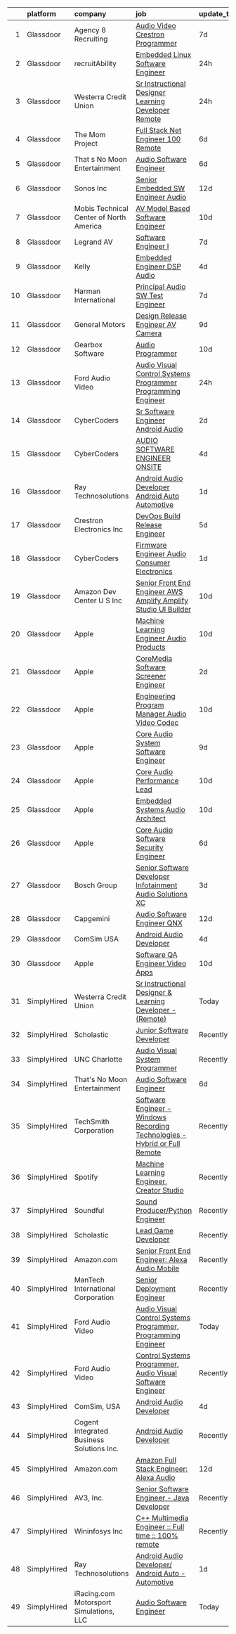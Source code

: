

|    | platform    | company                                   | job                                                                                                                                                                                                                                                                                                                                                                                                                                                                                                                                                                                                                                                                                                                                                                                                                                                                                                                                                                                                                                                                                                                                                                                                                                                                                                                                                                                                                                                                                                                                                                                                | update_time   | location        |
|---:|:------------|:------------------------------------------|:---------------------------------------------------------------------------------------------------------------------------------------------------------------------------------------------------------------------------------------------------------------------------------------------------------------------------------------------------------------------------------------------------------------------------------------------------------------------------------------------------------------------------------------------------------------------------------------------------------------------------------------------------------------------------------------------------------------------------------------------------------------------------------------------------------------------------------------------------------------------------------------------------------------------------------------------------------------------------------------------------------------------------------------------------------------------------------------------------------------------------------------------------------------------------------------------------------------------------------------------------------------------------------------------------------------------------------------------------------------------------------------------------------------------------------------------------------------------------------------------------------------------------------------------------------------------------------------------------|:--------------|:----------------|
|  1 | Glassdoor   | Agency 8 Recruiting                       | [Audio Video Crestron Programmer](https://www.glassdoor.com/partner/jobListing.htm?pos=102&ao=1110586&s=58&guid=0000018160fbcb9d9643cac38cb93b55&src=GD_JOB_AD&t=SR&vt=w&ea=1&cs=1_65401ca1&cb=1655189523669&jobListingId=1007921228941&cpc=1D891ED3EFC3904E&jrtk=3-0-1g5gfniudjrq1801-1g5gfniuq3c2l000-a681b235fdf933ba--6NYlbfkN0Azr0VUutVr2IWr6iCETK277WpP9hKvhOynQhygsnzPgSmsoLBjPBVS1gjiZIukOwlyy8oB__nf0W_JGv4couAlYIaKBsOTiHX4D4v5eR3gQZdA-MXX5MnMhb1YdDcTd9phv81hjS8CSZpDpY1xMuFedJLiFqALI_RbJvll7NOyIVNtCjv3ifetthQZ3h7aOmmGOfMfIWoTAN3otwnUcu2wm9bSN9H5xJjLxnRy7YbXe9S7A61J-YADj4WoQUoBpXT5Z2KJz2ipLYzTlNoPgxV6hqB8grv_eKW5qDRlU9MdCjaxHPB9oYiym-3lgILQnham1NAU1NjuyqGVLUsif5dNUg9gKoMTMGZQ1Dm_GFc0F6Qicu-ynk5Pj2IRVqXPccFTRhkJMycZu1_-1UXUV3q-MfAEEwXwzcVauJgTelQdzbvy6_uy6YOxMEqCgCI4mvGEvRIUgqsoRfi-AyCGkidoc2GdwhKVSf6BHdK2BUlmdCymvfKW-KSNWteVLYi0_pjTcIQCt7lYkah0-Wn31XNs)                                                                                                                                                                                                                                                                                                                                                                                                                                                                                                                                                                                                                                                                                                         | 7d            | Houston, TX     |
|  2 | Glassdoor   | recruitAbility                            | [Embedded Linux Software Engineer](https://www.glassdoor.com/partner/jobListing.htm?pos=108&ao=1110586&s=58&guid=0000018160fbcb9d9643cac38cb93b55&src=GD_JOB_AD&t=SR&vt=w&ea=1&cs=1_78d945ba&cb=1655189523670&jobListingId=1007936616835&cpc=01657B10174A43CF&jrtk=3-0-1g5gfniudjrq1801-1g5gfniuq3c2l000-923a8b5526a36e9b--6NYlbfkN0CGG9KWCDlpnNsyBDyIiP_Q0811kl3MMa1wmNp0I1WtkTaTZU1gJWaiKEGe9oYuZ3CQOU4E8_ja04ivF8XBG5el1bOHRIhdqgFFCHKK_4Pv2G8y3ZmNNr6waToZ_YZ5yR6MB_fWRyen8dup5NTj4COhqkoZ7O3aeFcsBf64NsqDyk1ZS5W7kzc_MmMWCrOcILKukjosmBcldKeL6ezOsZKpHNc0_C5oMSnbt14OUJHAzme23ciB7GxVYI3Tk1K11BtU-vLoSE_aFGZeVuSevdF1a7RPJSqV75QUAU8k_L_LbiVcvkaWtdg4wcTyFmJKXoy_Y9t9NnUjamdtozG_b70aZIajzxBWN6lEFUCJJbjZUEScwZghUDEensKEK8B125ZKj73eUdbQ-5YRPMMuD5OZK049lqI_GrO2MZZq73Sow1kryuKW-Rfp5o_xlCUhOaHLzvRqu4msu72NGFJe_rgJY66BsWNZ5JM-4uT5z_RzrnY5sjmas40k2gnE7cs2oTXVEtPrIn5m3OEMWqvnlOoA)                                                                                                                                                                                                                                                                                                                                                                                                                                                                                                                                                                                                                                                                                                        | 24h           | Anaheim, CA     |
|  3 | Glassdoor   | Westerra Credit Union                     | [Sr Instructional Designer   Learning Developer    Remote ](https://www.glassdoor.com/partner/jobListing.htm?pos=128&ao=1136043&s=58&guid=0000018160fbcb9d9643cac38cb93b55&src=GD_JOB_AD&t=SR&vt=w&ea=1&cs=1_e88a07b6&cb=1655189523671&jobListingId=1007936804034&jrtk=3-0-1g5gfniudjrq1801-1g5gfniuq3c2l000-fac3f8f877160405-)                                                                                                                                                                                                                                                                                                                                                                                                                                                                                                                                                                                                                                                                                                                                                                                                                                                                                                                                                                                                                                                                                                                                                                                                                                                                    | 24h           | Denver, CO      |
|  4 | Glassdoor   | The Mom Project                           | [Full Stack  Net Engineer  100  Remote ](https://www.glassdoor.com/partner/jobListing.htm?pos=101&ao=1110586&s=58&guid=0000018160fbcb9d9643cac38cb93b55&src=GD_JOB_AD&t=SR&vt=w&cs=1_a5a2587a&cb=1655189523668&jobListingId=1007924076210&cpc=149B3D5996025BBA&jrtk=3-0-1g5gfniudjrq1801-1g5gfniuq3c2l000-1660b37ca8906a12--6NYlbfkN0BDp_epf89aHDQhKpPegNJQ_ldQpEFZQsM9OcONMGxWx6pU56EKHF58QjVdAUvn2gWzb7WT_VdhIpU3vCKX2nbQZJri0kngOaZN6kEHFbzAtsrmlV5_RqyXcgozPVoY3aVh1Vt_ve_zcEpwOhO4PbMOICXNkXMuIAfPDMY24C2FZVqaTn2pf8pZchr7W9ZTQF8OWd3dQRiROpGlEZ9Xz3F_nycxkw0gPggMSzQM5wf8jOYkx8nLH-1Q3i4t7-_fLCu-s9X9rme_XilAPmuoexIxqZ2LHpSli7eCXKp5OXdoY_0fYJi3uyHfmomc98FzzmTokTBAIUMieUgfOyQvPlnOc06flHVCEhiMfUxRWcAEcHPl9FikMFiCXcRGAaBI6CYrH1xTigXlbdEju2Nxe9tgzFfkHTc0DQJf4Ccy370cENoKsjQteSDy1ZAE8OLET8tAxAKNBBTFTGtQ6TFyR-djS5oBv63Nfro87rJHDgbMGfLNM14ebNkX5SAy-S4C5GbstGG1HggVpSWOaA7o_k-e-W1eBNyi9-mzmmBhOX4Wsvsnpq4FTbVQkMc49ZAZavYbH5E_RzLe5w%3D%3D)                                                                                                                                                                                                                                                                                                                                                                                                                                                                                                                                                                                                                                           | 6d            | Remote          |
|  5 | Glassdoor   | That s No Moon Entertainment              | [Audio Software Engineer](https://www.glassdoor.com/partner/jobListing.htm?pos=118&ao=1136043&s=58&guid=0000018160fbcb9d9643cac38cb93b55&src=GD_JOB_AD&t=SR&vt=w&ea=1&cs=1_6e506ec3&cb=1655189523671&jobListingId=1007924132531&jrtk=3-0-1g5gfniudjrq1801-1g5gfniuq3c2l000-5e5b06788edeaf21-)                                                                                                                                                                                                                                                                                                                                                                                                                                                                                                                                                                                                                                                                                                                                                                                                                                                                                                                                                                                                                                                                                                                                                                                                                                                                                                      | 6d            | Los Angeles, CA |
|  6 | Glassdoor   | Sonos  Inc                                | [Senior Embedded SW Engineer   Audio](https://www.glassdoor.com/partner/jobListing.htm?pos=123&ao=1136043&s=58&guid=0000018160fbcb9d9643cac38cb93b55&src=GD_JOB_AD&t=SR&vt=w&cs=1_fd5bcae5&cb=1655189523671&jobListingId=1007910425784&jrtk=3-0-1g5gfniudjrq1801-1g5gfniuq3c2l000-8b6a871da330d9e3-)                                                                                                                                                                                                                                                                                                                                                                                                                                                                                                                                                                                                                                                                                                                                                                                                                                                                                                                                                                                                                                                                                                                                                                                                                                                                                               | 12d           | Boston, MA      |
|  7 | Glassdoor   | Mobis Technical Center of North America   | [AV Model Based Software Engineer](https://www.glassdoor.com/partner/jobListing.htm?pos=127&ao=1136043&s=58&guid=0000018160fbcb9d9643cac38cb93b55&src=GD_JOB_AD&t=SR&vt=w&cs=1_a4ba4514&cb=1655189523671&jobListingId=1007917030181&jrtk=3-0-1g5gfniudjrq1801-1g5gfniuq3c2l000-f3bdb80160f6c5df-)                                                                                                                                                                                                                                                                                                                                                                                                                                                                                                                                                                                                                                                                                                                                                                                                                                                                                                                                                                                                                                                                                                                                                                                                                                                                                                  | 10d           | Plymouth, MI    |
|  8 | Glassdoor   | Legrand AV                                | [Software Engineer I](https://www.glassdoor.com/partner/jobListing.htm?pos=126&ao=1136043&s=58&guid=0000018160fbcb9d9643cac38cb93b55&src=GD_JOB_AD&t=SR&vt=w&cs=1_bdc0e8ae&cb=1655189523671&jobListingId=1007920923041&jrtk=3-0-1g5gfniudjrq1801-1g5gfniuq3c2l000-7b9502ca6f45aef6-)                                                                                                                                                                                                                                                                                                                                                                                                                                                                                                                                                                                                                                                                                                                                                                                                                                                                                                                                                                                                                                                                                                                                                                                                                                                                                                               | 7d            | United States   |
|  9 | Glassdoor   | Kelly                                     | [Embedded Engineer   DSP  Audio](https://www.glassdoor.com/partner/jobListing.htm?pos=105&ao=1110586&s=58&guid=0000018160fbcb9d9643cac38cb93b55&src=GD_JOB_AD&t=SR&vt=w&cs=1_b9e093d0&cb=1655189523669&jobListingId=1007930091929&cpc=C5F9C09AE97B3D2F&jrtk=3-0-1g5gfniudjrq1801-1g5gfniuq3c2l000-a2eaf00e4dc2956f--6NYlbfkN0D6qFSVCaa8tXn-rJ3OcXif2lPyFmwsE2iZBGE4YLg1gz3DzxANTQL2R188vJaRnacOe5a5rCPq10d96sUD7PYzWLP0exOLm_T60D6DslbY69eM0EZ5H8zy_hOxgSMb4_F-pgPdb4zi3GStCcev8678-FLEu8Cwe7YEfJJbNLc7NxRgFg_xxGQv8INd4XXnjFHlVf7rf0wkyFJ5bK91VIx6Nq-XcMZVoNvZDsM6xUeQkal6bTmDbvPXgC01-iFWnLD9RVVPm-GMOU0IYkLtnWitfrppE0K2lDGDZ1e6yiClll7GYpuB0HYJo__xTq1apWJyIJMkS4E8ZxN--WZDa10EKDwrBwT9LUHv9GwUQNbhRWXkhO1QfnOfOGAXN0nHe9E79xyGznCUw25CNavJKbB_XbiUObc3-_AdWPsN-xW3yVKg5kzbrvxUc5gOx02YElnBUivJOqF8KTMZ5SpSPUGILhC93hZ7vkIs7Q0MJ2uBjj60Qf2v9BlSfNer9EJsHboB5qI_sgkhwYq3-IGWnmTKYYC8KU6_x4GUz4ybYCU-LU_WE9YcrASpmkdhZflhsh3SWvH1dmcwHCio8oO8hxLkLyMnnGpuHmATB-8peZPpYi8H-qBLKMYCI6yr6HeN9vKGbF6jpTOdgfOWTXOZvtfCmhufQT3683tgmQp4afEusA6SFClGTwCgoKMa0_RrXKuhYBE2ZkS6CX518Dsqu3S8OgfcrdoaKw3MrL6s2pcLT5NIhNtVlCM0BUD42EbOwzz4b2hHHVl0fCVOC2IohW1ueHjZ8t8n49EO9NsrsovLm-xeEARz6LxyHR48eekSTYDx5ua21mXvGXhDLLn2h4uPJZSLUVeZMd4jpxDMEECLBIQl8BT-HsWDkp6vNFWkFWQQjkRZK4ZilCNasaaBjvjLOySZxMwmRFK8BYzf1daXtDyJx7vGSVOFco2m0FIT002veNjiREAeYICU69UGN3gHXZf9PoKCV5CmfUMGUHLZMm9uOPVyAXcHy6T15No86OEyXxQjcifGIo5Wl4eZLnVVMvUuKphd-l-0Rk6-CryXxc3lI8MBaRyiBqivLjkYeXslsYsI1HDbARyn0rHaGVuF7Vd3l6qHXlqstKE0--Ktl7wKguZo0g9XWtRfBO6pF_6NdTFQW5TX1y9rQaQnb6W8AldEe077ADRmfdVi_9aPGm7Tp-xoPpWOwbMrDhLAAdk%3D) | 4d            | Tempe, AZ       |
| 10 | Glassdoor   | Harman International                      | [Principal Audio SW Test Engineer](https://www.glassdoor.com/partner/jobListing.htm?pos=130&ao=1136043&s=58&guid=0000018160fbcb9d9643cac38cb93b55&src=GD_JOB_AD&t=SR&vt=w&cs=1_38b229e8&cb=1655189523672&jobListingId=1007921567026&jrtk=3-0-1g5gfniudjrq1801-1g5gfniuq3c2l000-4b2ab033eaa8e874-)                                                                                                                                                                                                                                                                                                                                                                                                                                                                                                                                                                                                                                                                                                                                                                                                                                                                                                                                                                                                                                                                                                                                                                                                                                                                                                  | 7d            | Northridge, CA  |
| 11 | Glassdoor   | General Motors                            | [Design Release Engineer   AV Camera](https://www.glassdoor.com/partner/jobListing.htm?pos=122&ao=1136043&s=58&guid=0000018160fbcb9d9643cac38cb93b55&src=GD_JOB_AD&t=SR&vt=w&cs=1_859ad30f&cb=1655189523671&jobListingId=1007917643618&jrtk=3-0-1g5gfniudjrq1801-1g5gfniuq3c2l000-4f29e8e7af0ed482-)                                                                                                                                                                                                                                                                                                                                                                                                                                                                                                                                                                                                                                                                                                                                                                                                                                                                                                                                                                                                                                                                                                                                                                                                                                                                                               | 9d            | Warren, MI      |
| 12 | Glassdoor   | Gearbox Software                          | [Audio Programmer](https://www.glassdoor.com/partner/jobListing.htm?pos=119&ao=1136043&s=58&guid=0000018160fbcb9d9643cac38cb93b55&src=GD_JOB_AD&t=SR&vt=w&ea=1&cs=1_fb12860f&cb=1655189523671&jobListingId=1007917237068&jrtk=3-0-1g5gfniudjrq1801-1g5gfniuq3c2l000-ec90cdae87d77b92-)                                                                                                                                                                                                                                                                                                                                                                                                                                                                                                                                                                                                                                                                                                                                                                                                                                                                                                                                                                                                                                                                                                                                                                                                                                                                                                             | 10d           | Frisco, TX      |
| 13 | Glassdoor   | Ford Audio Video                          | [Audio Visual Control Systems Programmer  Programming Engineer](https://www.glassdoor.com/partner/jobListing.htm?pos=110&ao=1110586&s=58&guid=0000018160fbcb9d9643cac38cb93b55&src=GD_JOB_AD&t=SR&vt=w&ea=1&cs=1_c12ae214&cb=1655189523670&jobListingId=1007936146381&cpc=8795CF9063CD573D&jrtk=3-0-1g5gfniudjrq1801-1g5gfniuq3c2l000-60c2125a7e907b98--6NYlbfkN0D5Qh5ztHRJazBopTDU4c15ovZ4yuEHLDrRszDAd4mXZRsr2aoL_6kyvfTn-LJU51oYvi2zCfxuiP1JF3OKyjOZfj2RVwKtntIoASR13dvipCnoH6qWP9GrYfFiuOrMJiMba1U_AJtPAzIXNnKEPji5vsReK2Kj7nCy-qe9_CldrFY8-JaM8AM3o3kGTHoApRJpXogC6nQ7bAijAm9GqA2gYJ_QC-zjnOf4pQOQJJCWGhBev5A3dHdnrcmxsf65qPLZX9TIW8-LVAzUrN2rocav__mMVIzZiX5NkFNxArQyRcpbbAK0OQEtHqLDdJ8t8DMoLD7AvjlfCPE3YV_SU6alPEzXfOAgadKKpbuMOVKV6KN1To5MepZG8y7jX6hfqo6CGnMmwkFShBM4TVk1U9jedi6paajNtQidUDT2kbHAWBDEBTp3yLTBKbTBnlQE7M4vMkOAYE7kAFpS5orx50gDh6q1a-6W6Rb5vZGXloVcGeCn2sns8xUi7FSPz3lqn6s%3D)                                                                                                                                                                                                                                                                                                                                                                                                                                                                                                                                                                                                                                                                                             | 24h           | Tulsa, OK       |
| 14 | Glassdoor   | CyberCoders                               | [Sr  Software Engineer   Android Audio](https://www.glassdoor.com/partner/jobListing.htm?pos=113&ao=1110586&s=58&guid=0000018160fbcb9d9643cac38cb93b55&src=GD_JOB_AD&t=SR&vt=w&ea=1&cs=1_8c8044e7&cb=1655189523670&jobListingId=1007933174349&cpc=FB7E4A1762AE5BEC&jrtk=3-0-1g5gfniudjrq1801-1g5gfniuq3c2l000-6ff33158ccd97d60--6NYlbfkN0CpFJQzrgRR8WqXWK1qKKEqALWJw739KlKqr2H-MSI4eoBlI4EFrmor2FYZMP3muM295NDHjnjkQPPYgswUW2HT0MGa2lRnRaebLD1kaIY_7yvuSn6rdRvu2c0JjNhmKv1O2cCMgplIzOT-NwgXN626hr6S7sv-ck69lEarjTbt8J1V7_rSsbSMOHId4Q5ZUyjwD760VfgKxM96LnkSsJs_OuG4ZMzA5zJb4j5w3eW7K5evRZDGzVfLHBU3IR6xGLBnhE8wpC45B3QJzIK_l3Gxd275edcvf3qe-_j3P_Sp_iuuM1nHJHH3RlSKybbhAcmggNGqA-N24LRG7PQkGtqnJO6ThFjWY82ToSX3Z-76xVRRWVlW0rgXV0HgFudUbmMv9rkyrnwQrI5pAL_nekhAh2-ZVIMj8Vr2_AQ_y_0ECVaWuNzt1-WUmI12GOK82oiqzlo8pF59mWuI8N--7Cf0jFhxJzJ5XQfe8joCdIbJ4b127SaQOx1Cshgamz20fl57Ml5rEFajO7lOA-ZTw697X3qYQbbtmLrVnz3CLWHBCGepbSXPMlnGOzSce-IgvY1AUYWuGxk-8427rFy0omaUZkpjmxVkyMf7UDQRzl2bZGhrft2lrgA2kadPPidY_QWDlAGtXN7VfsqDdwfF_qOzoSNuYyZyzcMjSiF0ETlk5MdUZSSvpk99908le0Pe2rLtygSLo5oT2v_TyQ0iXelCumQz-zb_osw14Lr6kci2CDr6MX0jJsGpLlo7DSDJDurAHjG3VjH40hoNQjQsUY_LYC005bAg_H1QDe4CU8-4Cs8szGyNJRIYex5r8RYMFJzxOc2kMeSe9YsgsEEAynTKRU-ZOQdOWquG9ZttoxyV1R8WLl8WHAIx_HtriR7bzl2MCajC2RwoM9OxsNYeE70alGdugqiFlg5AqWtOXhcETttQnUbPLSzlb0jgszPQ6tfvT8esTy3YERWIHsq8VfU8agIMxEw_UDrP8a7Fk3G09w%3D%3D)                                                                                                                                                                                                       | 2d            | Encinitas, CA   |
| 15 | Glassdoor   | CyberCoders                               | [AUDIO SOFTWARE ENGINEER   ONSITE](https://www.glassdoor.com/partner/jobListing.htm?pos=111&ao=1110586&s=58&guid=0000018160fbcb9d9643cac38cb93b55&src=GD_JOB_AD&t=SR&vt=w&ea=1&cs=1_4a71e2d1&cb=1655189523670&jobListingId=1007930101412&cpc=6FC5BA77C9A4CD78&jrtk=3-0-1g5gfniudjrq1801-1g5gfniuq3c2l000-652dca5b53062914--6NYlbfkN0CpFJQzrgRR8WqXWK1qKKEqALWJw739KlKqr2H-MSI4eoBlI4EFrmor2FYZMP3muM2-GSw9e_6HlP7NYVFzi_UdzYTFibqiCYLz4Swax4YCbzAPIuEg1SwzWdFH5YoWfSYu1v7M7EgdOCsz_6ZMYmLh_aSIJaSmQ1eZlhd2P5_s3kfXOARq_OI0LMfHxRSwfjiHeYqBj1tFBvFHgcyPmUa6Q4JXcsU2z7uw_BAvIGE2kSL6mYHVYEnsQIlSJNgE_Ooi2na-ho0jWfo09FEFAWYZ6iGwyjcRzap6qYz2Uu8ENjlwICQkoaG2-ssDcMz3SRVv-lSYGhlDt7RaJjUnUJ3T9fdwlOIHJIHew7uReuDYbwurGPd89nhCUVEIbLahqBM5NbhNZSO3B0SFElQ5Vr6LaFAZi0jG15nBAcOWwSqS2EP6dz2iVqQ3HKfo4utZFCN_IePOU0T_qVaflEungr1nY4Sw9M_0iMQFWaYDwNGeYkb6HvB5FycRfUkiQhRLSzeBz8k3whU5SLvnsb_ZPwHD56T3C27K1Mf_rkPBRNdLRjCJnVdFHFp-d8y7P-3w6PyxB891yRTwpCum7h_GG53MlNOsv8PbgqyUJid8y_QjB1P6mnd3Gbithp6WN6rzNtgiUhb4NLcj5R57QHwFE4DK2ccsm-rIy6BGtpvirIpm0FGeNbKDKstw8DfJeJva0H3OHtxnytP4e9WCZJZ7--Fg60z4m6JRfFHQYuvt5G7M0rAl6UdOKHM_JyY6hjzIenSnVRIJByDMm8X10p8rTeClBA3Q53adaUdgd84ewowmjPAKetFukmjC5VZImJHqroTTj_4NkUppovCWtoNxZ5DjrBg7Y9f9FTxgPLU2jkSl2mk8ohyEuA2HbYEXjR0rvxi0T4wUUNs2wqFqJpKAgbryiddZgCmruY2TFczS0DVfLrO0LHDNd7bH3jT9UUwsRy1B1cBrClvVwpT-mdSP5fakXNMsSBZXEFmqLmHp6l9fkA%3D%3D)                                                                                                                                                                                                            | 4d            | San Jose, CA    |
| 16 | Glassdoor   | Ray Technosolutions                       | [Android Audio Developer  Android Auto   Automotive](https://www.glassdoor.com/partner/jobListing.htm?pos=114&ao=1136043&s=58&guid=0000018160fbcb9d9643cac38cb93b55&src=GD_JOB_AD&t=SR&vt=w&ea=1&cs=1_8a5bff4d&cb=1655189523670&jobListingId=1007933822069&jrtk=3-0-1g5gfniudjrq1801-1g5gfniuq3c2l000-d3a814985852bad0-)                                                                                                                                                                                                                                                                                                                                                                                                                                                                                                                                                                                                                                                                                                                                                                                                                                                                                                                                                                                                                                                                                                                                                                                                                                                                           | 1d            | Remote          |
| 17 | Glassdoor   | Crestron Electronics Inc                  | [DevOps Build   Release Engineer](https://www.glassdoor.com/partner/jobListing.htm?pos=129&ao=1136043&s=58&guid=0000018160fbcb9d9643cac38cb93b55&src=GD_JOB_AD&t=SR&vt=w&cs=1_ef31cf66&cb=1655189523671&jobListingId=1007925659413&jrtk=3-0-1g5gfniudjrq1801-1g5gfniuq3c2l000-a76503ffdea8baa9-)                                                                                                                                                                                                                                                                                                                                                                                                                                                                                                                                                                                                                                                                                                                                                                                                                                                                                                                                                                                                                                                                                                                                                                                                                                                                                                   | 5d            | Plano, TX       |
| 18 | Glassdoor   | CyberCoders                               | [Firmware Engineer  Audio   Consumer Electronics ](https://www.glassdoor.com/partner/jobListing.htm?pos=112&ao=1110586&s=58&guid=0000018160fbcb9d9643cac38cb93b55&src=GD_JOB_AD&t=SR&vt=w&ea=1&cs=1_7c2b9895&cb=1655189523670&jobListingId=1007933640104&cpc=F4EED0218A761C36&jrtk=3-0-1g5gfniudjrq1801-1g5gfniuq3c2l000-910835771641ec57--6NYlbfkN0CpFJQzrgRR8WqXWK1qKKEqALWJw739KlKqr2H-MSI4eoBlI4EFrmor2FYZMP3muM1HLk7vh5cULrK7HOgXYFu72mp7IAi_y4frFLp-i7j6cSiT1RtCId8JIfGcWCxyjK-9ppTg7HgN-GrhltLDMvcF-Ckeq3t2BkhzzmZgdns5ZCfkf2p_1PgDsTfP81Ic_7ocNzwp6ebRKMQR657uaMGeS24L0YA_bEqaPAnmHP_e4M_SAxI_fAvIdP4BRH45JwM0Vv7FK-Y28bW7HonbQwj9s2TbyivzH1K3a7MOw69TiT6rVdNTEkXwPnKlOmvOfGfkS6ECdKKwV_WnR_5vbeXo-SSqKBuj6syqwVyFwx7Dyl9NTrtTA46WAFQLuTV8m68mA_JBmHNKrqksQm-QXASbuKiPe2o7zgeC3RyFXFzHw_StX_9Lmm9mykGZ9Sgq8UC9h4eRN79N6gTqhWuNU4iqvEbak5U_QQ7NoVd7FayqLiopMeNbfEn_ft2qPFtBOFmKtTf0Nnfe9tAkahkRJHONlKjDY1eD-Ng2NAbxIxjjnlj8TLBFrWdlTLdbiGDNv5lfCnyXcJSqk61awREgKFedoiCLJlndUhki004RETDAAI0qOIn8BdrDPs-qV9OUWNlao8pBOMDS3fSZOxnAAY9RCrd3LZgitR4rtokQKsbJjsSk-2ulsq1mh6quyXJndJAC7-1H1VIyAxYqFjL-J8w972s3gU3-MpwCKj9yFYMuJCc-76G2jYjjEU7EVnCKFkZmpMZ7bTfECwsTpJQrLSzv4JsR5g9eUgfNNjgj0zRjkPQ6cgyURrGJmUS3d2mCEGyXR5jlR97tsyN7KfzWQb56yM897iHpUXHxrb76Gnr73E-Ivb6GaO_QBV5FQt4l5ZD6QhPz6Vg3HeIBXgyEaaA1VtLmD5OLM6b1ZZ8_x5PDoDKJ1pNJrunLB6XyMFqcGR7-ocWObc6gzYWg423xPtAhrlkk27PV_6mKJ3p_jX0-Aci8QezUFNI2QbMJOQUeVV8%3D)                                                                                                                                                                          | 1d            | Irvine, CA      |
| 19 | Glassdoor   | Amazon Dev Center U S   Inc               | [Senior Front End Engineer   AWS Amplify  Amplify Studio UI Builder](https://www.glassdoor.com/partner/jobListing.htm?pos=116&ao=1136043&s=58&guid=0000018160fbcb9d9643cac38cb93b55&src=GD_JOB_AD&t=SR&vt=w&cs=1_f2ea3740&cb=1655189523670&jobListingId=1007916734066&jrtk=3-0-1g5gfniudjrq1801-1g5gfniuq3c2l000-b30ef6ec1d97ab0d-)                                                                                                                                                                                                                                                                                                                                                                                                                                                                                                                                                                                                                                                                                                                                                                                                                                                                                                                                                                                                                                                                                                                                                                                                                                                                | 10d           | Remote          |
| 20 | Glassdoor   | Apple                                     | [Machine Learning Engineer  Audio Products](https://www.glassdoor.com/partner/jobListing.htm?pos=103&ao=1110586&s=58&guid=0000018160fbcb9d9643cac38cb93b55&src=GD_JOB_AD&t=SR&vt=w&cs=1_ebfcfd69&cb=1655189523668&jobListingId=1007917014271&cpc=B076152010A3B66C&jrtk=3-0-1g5gfniudjrq1801-1g5gfniuq3c2l000-0b633d1844709330--6NYlbfkN0BvKrLyj5gPmtZO9T8euul8TCxuuKNOtzRJOomxnwSEodTz2Bc-sPZl8WPllYOnI2gKGmARVlNo3s7qjPQsciv87uYsbLnreeFznXHM8LVQQZI3XQcWqgxOqgq4H7y4hNvvXy67yNH5-GYLr2SaEgMmpjUOfRbSiVibATP1Cib_1uFUgIGjoNP_swSJEXf0rJjgVx3PONpJCKCcelivtSp--Pk9suzg_d-7xtb2PL6ed6LPhyWiILz7KN3RvppIbrea-SWsd8tNQDvooru687PcB0TeQKsXt0b1GT9PovWwdPBfxRUePZFGVM5aoUxvzWSoVX8XY3fYa2zBIs4UtStxEBAcft9qb5EYwf_hV8GAB5YrMPd4hsJcoIgEi5Amvmx1TR1HsMBt2fPzgTKVyLgOL10cGPXZhWhAb5GHyMjXOB6x9w5XJ_6QtfKyXMsA_1tfoIct_cGWkvupahbGN6y6YYlqKsEQk3oTIuWj-uncwJRvPZA3AGP04J84rQpSbg89CXqG0FF758M5hxwtfdKG8uJccavvKrIKs4s7736X438QQXtMFIas8Kq7jUVYZ4iNtgbmkpxl81cJVB8UZkBFaLGv2USpsZlqYuaBGjoij4ZLAPbWD1qHUaKKxoJpBM_hTkeBWxReTdU2B-kQfWUeRLBBgKrsjIRVlulNadRC6gVhIkrCkA2fzwV6btQyh-JTnzfLiWnP56tsu4sch6cMNRUUhzRqtNHsNgfsUXLEXYy6a5XbJ1llZMlALwwfEohOodrt14R38PTveJRimpQo5jNIYFq8FDeR0t4YSiOJq4ys2XNvkXe9fuZdhz2VogvdEzEIWeIqmgF_fJQJUYgzJ-2BU1wmIAnn7aPh1vRgD-kx71DoU7xwRjewzQvZGzy9h8eAvm7ehrjBxQOoVPcy_717OSJdudRJv8HT2XxMrtO02cXCSgZWYmHfBxaWPH6aKOcRcnN46OBfZhq_ZqAzE-4T10Nu0fD9k4ij1k8yUQ%3D%3D)                                                                                                                                                                                                        | 10d           | San Diego, CA   |
| 21 | Glassdoor   | Apple                                     | [CoreMedia Software Screener Engineer](https://www.glassdoor.com/partner/jobListing.htm?pos=104&ao=1110586&s=58&guid=0000018160fbcb9d9643cac38cb93b55&src=GD_JOB_AD&t=SR&vt=w&cs=1_63b300f3&cb=1655189523669&jobListingId=1007932865670&cpc=334ABAF5D42DC775&jrtk=3-0-1g5gfniudjrq1801-1g5gfniuq3c2l000-f72b52dd4093c90f--6NYlbfkN0BvKrLyj5gPmtZO9T8euul8TCxuuKNOtzRJOomxnwSEodTz2Bc-sPZlC5mDe-NOaJgzljB6bp977fjiho_yvycJCPHk9Xfymy4q4Mt99uurFWO91ATiz2UDTfg3WO7pzwzI8FY36juV0rc1RIDpJzTDlDExqoWnJHfk1wrdeNXV1UA2nEnIyI5QhEWxrtArolGvgrA80_Fme2_qz2rS6_mSVxktWZwpyz4HlG6wmAwuTIKt-XYrq1y3mIQF4PRMbA-2mBQ-JJ7-qtYXm-zHK4-zyymfbkZwAZYvhN7tyqwFREhThT3fl36mkcj9ho1IkjKSgkKhrUMldGUm-OZQRv795dl2FFHd5c1yH5TzQkiwwBLY-eKWFxKuiZgBLhkzVjemnaisbgKEiHRVsHXicPlW0ZCfrr50p-8fXFo3d9JX_JdkjX7x2OQzeokCpgA6VL5Nm9bWuQT9fffVQ7V_fESTAlJKjk5EArsrfTnmqS4Zd9ji8nBxmCtbtvqZNDBqvOijOM3864NNQ5RBJJBuYHCQFIIg02iKMJ25lynbqPYuvjUKPwbEPtgPp4BfT8uh-75w5jZIlLkCghxjAEibUmBkfmlRMmPSGtmW7d0aFkpEYqPkojdCbp1F0-bBY2yYzF3S5hnA5PVaTKZJ_-KXfytNPojZoovADyqGqrgQTu4ZMVmQU_ayIMzA2_dgvKfrBe07c6JV_y5kwYcrhqCUz-btP1bKbH8Iok8nlND0goBYADGFhKUalrsETMWi5Myja5eCJ5rO-Uq8zeqaqjOuf2hUX2DORk4I-dkQ0l_Ve4_BcpKb0EgZPRugapT2b4_MHrmE-PMDwPdvnAESEXJtI4UeQsz_9m3K2e1TBrrhjq27CLrLKmBQqZZEoclBqFwKWWccFkdQhgkHyUeZ47feF1ln9MsxOPnRpAEhAGm5UikzvD5qfgaUaScB33nTFndFvj6iV92v1UCDnm1S4KZUlC4t)                                                                                                                                                                                                                                         | 2d            | San Diego, CA   |
| 22 | Glassdoor   | Apple                                     | [Engineering Program Manager   Audio  Video  Codec](https://www.glassdoor.com/partner/jobListing.htm?pos=106&ao=1110586&s=58&guid=0000018160fbcb9d9643cac38cb93b55&src=GD_JOB_AD&t=SR&vt=w&cs=1_67e82d8c&cb=1655189523669&jobListingId=1007917015000&cpc=AC285F3A3ECA6BB0&jrtk=3-0-1g5gfniudjrq1801-1g5gfniuq3c2l000-45fb10441047bab1--6NYlbfkN0BvKrLyj5gPmtZO9T8euul8TCxuuKNOtzRJOomxnwSEodTz2Bc-sPZlADHp0xxmf8WtgwAMp1M4YpG9voFMp7VmEslemebrJ2AiSNpspuFBvinTAYUHDsT90mjbVl_hlPFZt-73H-toDSd_-nI4VtYJP1JhZdKhxviWDOyNckrQ_lv1AVFuzlNyg5GE8P7BfXRHCP3DlsROPb2OErMblCBOgRJJrDp8Q2TcZat3RmKCc43tFYv1mCR6CdrWuULdcpx-F6OnFXkm6h5retqjQKps4yqYq5j9bjjiVvqJlKw7be6-mCPlfEM88oxv_UVkOrh4BN4EyNCF41scPKUzaVu4xEHxtCqBKAmzQSWYONZSL4l2pJDO6Inx_7yycNWyQxvQkPEwNRugdtvIBwcXKx_BZpioJfVjNBszsAP4XS2otc0vr54VZRAdnjtZmuzOqFtWN6oQSBNiUY2FXvdDNy141fRSp8DOCGnmjj66NPBK-kmP8QdCAWe5bRtY92fZTp0SXeZkexN-jhIpdacysR510qjjZGG5QkkcxuvJ8vXudNM5_G3Zb-RTyPO_syVxwM3dcNa0cz7Z5F84MbRd8Ldkq6I6rCV0yOEuuFhI-PbDMYCq5oL18ZmK8mz6vX9sPynmEPjN_p3_cnWcvOTMYtrU5uIBjnVGkBKrRYRofCpitO2DCOdgso7M4bbXzFleSTfME3KCdZvH8Yzts_3_-ZfPy0C_UxNyhhzF_STHJrAXc5fie7qpfuZPIKxZZ8j5NTTiw03hf2nXLAKG5raMZFJTnoyBB4TtqsOX8OlGN9RGcdQczjCxHejK4-8UUGDj4cbuSMUN3LmU6VGL8K03TCH22PVeV1DrP-L_7R2FhO7NevsxKmk_pTRuN3yB5EK_NVHRTa_H_JhMIElnIVV8keTLfA05e84WDOO_GhWY2gV6YRLUgXlWDhXxNEa0rIUWlhS0laNFyOzdcHJdmzajqU9hfXrCJ3yYiAbWLXZCVsGGRQ%3D%3D)                                                                                                                                                                                                | 10d           | Austin, TX      |
| 23 | Glassdoor   | Apple                                     | [Core Audio System Software Engineer](https://www.glassdoor.com/partner/jobListing.htm?pos=107&ao=1110586&s=58&guid=0000018160fbcb9d9643cac38cb93b55&src=GD_JOB_AD&t=SR&vt=w&cs=1_022c61b1&cb=1655189523669&jobListingId=1007918146292&cpc=AC285F3A3ECA6BB0&jrtk=3-0-1g5gfniudjrq1801-1g5gfniuq3c2l000-6c75c3689facd4f7--6NYlbfkN0BvKrLyj5gPmtZO9T8euul8TCxuuKNOtzRJOomxnwSEodTz2Bc-sPZl29JElYHfcoSx0u9vlsu-CJqTx9191mGW5ceMEhaEDDeGoZR5gR_1BnCyWnGnwOwHMSn9yNxOuB3NesyL6Ydr4pLKWM2ZhZ_kTucCmSNSu6nmVtJVXccd4ABJB6xAcK9bp6cDnrYryrS4PkOwmqrQXLDNdywQ53Gq1wly84bxZO-mALaU3Z6eMptxwsOVlz44eezKeiFKJ-d9lVV81UKqAXSXRftk7OJr4JG1AoH5UatDBYAkoyMCyTZNawkEcYwtU388FjG9XJe2WodUoU7ClQ7YAgjukrifHR0VfSK3Xj9inb9WhROL2qazgabxIZQtWCQbPvNXFqv84P0se-t3EZ86a5XTRZ-fSFidiXriu68KrBPyYZDpYAlKfNKtw6Mkcjqvgrc5Maf1HeFlaCKJOYRhlpbNEgMEkJMNih_XIdA__mdlSTQ4PNz6z_-WedN8-MhtPZDQTH_kk99juWp5yp7gPnof3ZvS76xbxu5JE_H4z0aC4ZOyxXtIJQBiwWv95KPwnnbrGvtVg3biDsUV6PmHv7x4hsYAbEs7XZ5lfVk7sGSlA30aVriW1rYLSYM7nHtZfZY2ygqG0dEtmdC5neggRSMlZSYBDt1GNOX4ou8pAgzjWptJtkkV5eGcRLItXh7-Hp9emlT7kQi-4PLmDYAajd7yEj79FqzMsFKQCjK_9ZvMonkp3-qYApvwGajm31Wf71wU64JSlJlToC2veEOq_UIyfQ3VFnXYD7LPR6Un8XqW77HUHGRf2vCA8YMjWjxnNwMzuCegQYNVTguKjFPNwhNra60DHTDDzEwfYLEmUi2B2ameXcmAIoo9guWQfW4ULAwcDk9c0QC7Zo2My5izZu7ryS3vqOKhIC3TF16AA1iQoFa4O7WBafxUdv7zxRvNsLxl32l9G6sX_TensCDPdscRqAwc)                                                                                                                                                                                                                                          | 9d            | Culver City, CA |
| 24 | Glassdoor   | Apple                                     | [Core Audio Performance Lead](https://www.glassdoor.com/partner/jobListing.htm?pos=125&ao=1136043&s=58&guid=0000018160fbcb9d9643cac38cb93b55&src=GD_JOB_AD&t=SR&vt=w&cs=1_a71a0b49&cb=1655189523671&jobListingId=1007917365775&jrtk=3-0-1g5gfniudjrq1801-1g5gfniuq3c2l000-89b318464a2d8823-)                                                                                                                                                                                                                                                                                                                                                                                                                                                                                                                                                                                                                                                                                                                                                                                                                                                                                                                                                                                                                                                                                                                                                                                                                                                                                                       | 10d           | Cupertino, CA   |
| 25 | Glassdoor   | Apple                                     | [Embedded Systems Audio Architect](https://www.glassdoor.com/partner/jobListing.htm?pos=109&ao=1110586&s=58&guid=0000018160fbcb9d9643cac38cb93b55&src=GD_JOB_AD&t=SR&vt=w&cs=1_1a65c572&cb=1655189523669&jobListingId=1007917014014&cpc=F41FEAB56D215062&jrtk=3-0-1g5gfniudjrq1801-1g5gfniuq3c2l000-213a0b6f87ce86a8--6NYlbfkN0BvKrLyj5gPmtZO9T8euul8TCxuuKNOtzRJOomxnwSEodTz2Bc-sPZlO_uSwsktAegDR1oWscXc6wRsgve7ye5szqbZAjBsCDZVLdY9pnWIK1dp98V8PGDWCT7myPvq36Lcrjlm_iDL2fe5n2nXOy3kBYmSowQCukqW5i0kAp2TK9DMQqDZ5W_zbGGXfSOF31iNDZ1H4T_rsZ3lDJeHz3f1P0etE_nZpGfEE5k_n7Cwo--9kQ4EUJPuuftp3n4K9kohCk6Hw1ljgMuJ1l7bGQiA7mWGuVWHVe9d1P3JDw08KBu60M3Rlu0wJasqYTfUKL9laExfB2rUIthwxWQlVQeL75hFCZ2mX5V9o9_rF7l6O_tEcTJcaxEtP7Zc4lCvl_NgnDphEZOe7TkylYJjENXImrWUk3UDz3t7SWD_aY6AVmb6yOJBhSkXvr8JZaIlaRb6WU9Sf0OabSOv-Tm1q5pulx5-gZfSOzGpmV4egnCEhgHREkJDP9tKUuiHVu6ICyP5gyjrGbGxoTL0iLm2bF9NyD_QjbnfMWU-yCnNPJTjJ8emK5pQtuau25ICwR4TqVMxmzF0rxw2mepCdxFF3GKTYIC0Sbet2o-PPBRL6yZ6shfEg_HjlPrJ2vGPeYvnJN77i3Rg-FcXXZfMVJfCjDmysI49JCa0e5G9Xw5vLTyfEaJI1DzFdxT5vpNeu8_CIodacX72pp20zRRA7nzgM9nruXQ-y4S16XHI1XTFipHmUOwILQ4YrcorgIzJ32WAjj_ThMmfueVSNCC1bfiFX2MsBdSwHdmp-s6YdIyETNusfieiaMn4ZA1Exkh27o7jbxkFOQgkse-ewKkb0OAEKbjY9tKAHSVBA4iBBYPYmODYgLw7w7DaFVZBckN2uBHPgYDcEAN-qJsnXGTP9F_DnitfgMrbxpfmvrTFMhAaBMWx3O9DlDl6tGUiv9I-wQJJRXXk3kzjJK6s9DTj6AdnaH_d)                                                                                                                                                                                                                                             | 10d           | Cupertino, CA   |
| 26 | Glassdoor   | Apple                                     | [Core Audio Software Security Engineer](https://www.glassdoor.com/partner/jobListing.htm?pos=117&ao=1136043&s=58&guid=0000018160fbcb9d9643cac38cb93b55&src=GD_JOB_AD&t=SR&vt=w&cs=1_cb258bca&cb=1655189523670&jobListingId=1007922996750&jrtk=3-0-1g5gfniudjrq1801-1g5gfniuq3c2l000-ac63a2ac7d4b5ad7-)                                                                                                                                                                                                                                                                                                                                                                                                                                                                                                                                                                                                                                                                                                                                                                                                                                                                                                                                                                                                                                                                                                                                                                                                                                                                                             | 6d            | Cupertino, CA   |
| 27 | Glassdoor   | Bosch Group                               | [Senior Software Developer   Infotainment Audio Solutions   XC](https://www.glassdoor.com/partner/jobListing.htm?pos=121&ao=1136043&s=58&guid=0000018160fbcb9d9643cac38cb93b55&src=GD_JOB_AD&t=SR&vt=w&ea=1&cs=1_527d450a&cb=1655189523671&jobListingId=1007932741831&jrtk=3-0-1g5gfniudjrq1801-1g5gfniuq3c2l000-0ae254e423512818-)                                                                                                                                                                                                                                                                                                                                                                                                                                                                                                                                                                                                                                                                                                                                                                                                                                                                                                                                                                                                                                                                                                                                                                                                                                                                | 3d            | Plymouth, MI    |
| 28 | Glassdoor   | Capgemini                                 | [Audio Software Engineer  QNX ](https://www.glassdoor.com/partner/jobListing.htm?pos=120&ao=1136043&s=58&guid=0000018160fbcb9d9643cac38cb93b55&src=GD_JOB_AD&t=SR&vt=w&cs=1_c748871b&cb=1655189523671&jobListingId=1007910249354&jrtk=3-0-1g5gfniudjrq1801-1g5gfniuq3c2l000-5c1117a12605e229-)                                                                                                                                                                                                                                                                                                                                                                                                                                                                                                                                                                                                                                                                                                                                                                                                                                                                                                                                                                                                                                                                                                                                                                                                                                                                                                     | 12d           | Detroit, MI     |
| 29 | Glassdoor   | ComSim  USA                               | [Android Audio Developer](https://www.glassdoor.com/partner/jobListing.htm?pos=115&ao=1136043&s=58&guid=0000018160fbcb9d9643cac38cb93b55&src=GD_JOB_AD&t=SR&vt=w&ea=1&cs=1_e578feea&cb=1655189523670&jobListingId=1007928790921&jrtk=3-0-1g5gfniudjrq1801-1g5gfniuq3c2l000-a1b0eaefc429f17b-)                                                                                                                                                                                                                                                                                                                                                                                                                                                                                                                                                                                                                                                                                                                                                                                                                                                                                                                                                                                                                                                                                                                                                                                                                                                                                                      | 4d            | Novi, MI        |
| 30 | Glassdoor   | Apple                                     | [Software QA Engineer   Video Apps](https://www.glassdoor.com/partner/jobListing.htm?pos=124&ao=1136043&s=58&guid=0000018160fbcb9d9643cac38cb93b55&src=GD_JOB_AD&t=SR&vt=w&cs=1_752258c8&cb=1655189523671&jobListingId=1007917365505&jrtk=3-0-1g5gfniudjrq1801-1g5gfniuq3c2l000-f9f04fd8d1ac0509-)                                                                                                                                                                                                                                                                                                                                                                                                                                                                                                                                                                                                                                                                                                                                                                                                                                                                                                                                                                                                                                                                                                                                                                                                                                                                                                 | 10d           | Cupertino, CA   |
| 31 | SimplyHired | Westerra Credit Union                     | [Sr Instructional Designer & Learning Developer - (Remote)](https://www.simplyhired.com/job/gqw4UmHzinOJSxmbraUZyp-RR6cbubd6w4evJ65YGOfNMRnQmkk16Q?q=sound+developer)                                                                                                                                                                                                                                                                                                                                                                                                                                                                                                                                                                                                                                                                                                                                                                                                                                                                                                                                                                                                                                                                                                                                                                                                                                                                                                                                                                                                                              | Today         | Denver, CO      |
| 32 | SimplyHired | Scholastic                                | [Junior Software Developer](https://www.simplyhired.com/job/GdLX8f9ZVvllly1hyN_9-_nFZFgGIvjEMvtX_OLqPn3lb4NUK2FZjg?q=sound+developer)                                                                                                                                                                                                                                                                                                                                                                                                                                                                                                                                                                                                                                                                                                                                                                                                                                                                                                                                                                                                                                                                                                                                                                                                                                                                                                                                                                                                                                                              | Recently      | New York, NY    |
| 33 | SimplyHired | UNC Charlotte                             | [Audio Visual System Programmer](https://www.simplyhired.com/job/Upj78yis07GlSqxtHl2Swa1rk5I9aJESGfo3x3Xbyu0DsquRYZkvQw?q=sound+developer)                                                                                                                                                                                                                                                                                                                                                                                                                                                                                                                                                                                                                                                                                                                                                                                                                                                                                                                                                                                                                                                                                                                                                                                                                                                                                                                                                                                                                                                         | Recently      | Charlotte, NC   |
| 34 | SimplyHired | That's No Moon Entertainment              | [Audio Software Engineer](https://www.simplyhired.com/job/PeHcY4nu4_AAV4ySAye_gbuB1HVyHY1ueTMtae_8GhH791BRHgMABQ?q=sound+developer)                                                                                                                                                                                                                                                                                                                                                                                                                                                                                                                                                                                                                                                                                                                                                                                                                                                                                                                                                                                                                                                                                                                                                                                                                                                                                                                                                                                                                                                                | 6d            | Los Angeles, CA |
| 35 | SimplyHired | TechSmith Corporation                     | [Software Engineer - Windows Recording Technologies - Hybrid or Full Remote](https://www.simplyhired.com/job/hQCHmKW8ArIZsc60zIRUDd46pzqRya0LQNH6xDLqGUOA7COUu7Upvw?q=sound+developer)                                                                                                                                                                                                                                                                                                                                                                                                                                                                                                                                                                                                                                                                                                                                                                                                                                                                                                                                                                                                                                                                                                                                                                                                                                                                                                                                                                                                             | Recently      | Texas           |
| 36 | SimplyHired | Spotify                                   | [Machine Learning Engineer, Creator Studio](https://www.simplyhired.com/job/bnNu0vH-gWzF7ZFA5MauF5HRIsdYKtxYS3Nir7I-kqV0Thsa5RU5LA?q=sound+developer)                                                                                                                                                                                                                                                                                                                                                                                                                                                                                                                                                                                                                                                                                                                                                                                                                                                                                                                                                                                                                                                                                                                                                                                                                                                                                                                                                                                                                                              | Recently      | New York, NY    |
| 37 | SimplyHired | Soundful                                  | [Sound Producer/Python Engineer](https://www.simplyhired.com/job/fKwTfqRWVzhZJJT6yoybTUB5_pL76wxlddnu6kqy2_naoU7JVaHVBQ?q=sound+developer)                                                                                                                                                                                                                                                                                                                                                                                                                                                                                                                                                                                                                                                                                                                                                                                                                                                                                                                                                                                                                                                                                                                                                                                                                                                                                                                                                                                                                                                         | Recently      | Remote          |
| 38 | SimplyHired | Scholastic                                | [Lead Game Developer](https://www.simplyhired.com/job/DTz35nzJgDgVh070S-dwrObT5Rl9sNQdLka6ZUBayi3X1bodL5Wyaw?q=sound+developer)                                                                                                                                                                                                                                                                                                                                                                                                                                                                                                                                                                                                                                                                                                                                                                                                                                                                                                                                                                                                                                                                                                                                                                                                                                                                                                                                                                                                                                                                    | Recently      | New York, NY    |
| 39 | SimplyHired | Amazon.com                                | [Senior Front End Engineer: Alexa Audio Mobile](https://www.simplyhired.com/job/1l1UD3Y2YEbNwiz9E0yl9ucgN5EIM5HWydaHEW0R3SouuMo8ZUXlHA?q=sound+developer)                                                                                                                                                                                                                                                                                                                                                                                                                                                                                                                                                                                                                                                                                                                                                                                                                                                                                                                                                                                                                                                                                                                                                                                                                                                                                                                                                                                                                                          | Recently      | United States   |
| 40 | SimplyHired | ManTech International Corporation         | [Senior Deployment Engineer](https://www.simplyhired.com/job/C0L7s8dKsJXUkS1bD_TyQFrNT4BDDiXiC8WVp6ZOF1PzFHz51SjQdg?q=sound+developer)                                                                                                                                                                                                                                                                                                                                                                                                                                                                                                                                                                                                                                                                                                                                                                                                                                                                                                                                                                                                                                                                                                                                                                                                                                                                                                                                                                                                                                                             | Recently      | Chantilly, VA   |
| 41 | SimplyHired | Ford Audio Video                          | [Audio Visual Control Systems Programmer, Programming Engineer](https://www.simplyhired.com/job/4J3BKmBFHrZOT1znJwUJYb4b45Y5AdBbkMu9vMXSyCROU2dUVQ5ccA?q=sound+developer)                                                                                                                                                                                                                                                                                                                                                                                                                                                                                                                                                                                                                                                                                                                                                                                                                                                                                                                                                                                                                                                                                                                                                                                                                                                                                                                                                                                                                          | Today         | Tulsa, OK       |
| 42 | SimplyHired | Ford Audio Video                          | [Control Systems Programmer, Audio Visual Software Engineer](https://www.simplyhired.com/job/v6r5iwSmaavoASHZcX6NQwoONZW1i8BVZVtASgkcKXTaKxlIG6zc7Q?q=sound+developer)                                                                                                                                                                                                                                                                                                                                                                                                                                                                                                                                                                                                                                                                                                                                                                                                                                                                                                                                                                                                                                                                                                                                                                                                                                                                                                                                                                                                                             | Recently      | Austin, TX      |
| 43 | SimplyHired | ComSim, USA                               | [Android Audio Developer](https://www.simplyhired.com/job/cUadKi4zglQMu3gC-tij2FdrLZ3ySmNcqjsCE03wMiKn-PWyyqNjWQ?q=sound+developer)                                                                                                                                                                                                                                                                                                                                                                                                                                                                                                                                                                                                                                                                                                                                                                                                                                                                                                                                                                                                                                                                                                                                                                                                                                                                                                                                                                                                                                                                | 4d            | Novi, MI        |
| 44 | SimplyHired | Cogent Integrated Business Solutions Inc. | [Android Audio Developer](https://www.simplyhired.com/job/nT6GCcH6DMB8109NkpU1NUumwYUcvNzMEDA0TqCitlaHcjug7mitXw?q=sound+developer)                                                                                                                                                                                                                                                                                                                                                                                                                                                                                                                                                                                                                                                                                                                                                                                                                                                                                                                                                                                                                                                                                                                                                                                                                                                                                                                                                                                                                                                                | Recently      | Remote          |
| 45 | SimplyHired | Amazon.com                                | [Amazon Full Stack Engineer: Alexa Audio](https://www.simplyhired.com/job/veR5HI4Ro4Tz0YLpBtxee6mMOWlgbZCHiS7GngsgNwfseV3DCR46zw?q=sound+developer)                                                                                                                                                                                                                                                                                                                                                                                                                                                                                                                                                                                                                                                                                                                                                                                                                                                                                                                                                                                                                                                                                                                                                                                                                                                                                                                                                                                                                                                | 12d           | United States   |
| 46 | SimplyHired | AV3, Inc.                                 | [Senior Software Engineer - Java Developer](https://www.simplyhired.com/job/xFXw68VZ3nX4HAcq-ZAx2ajS7OI42m5y1_w410PxBqpddNbEUSTEeg?q=sound+developer)                                                                                                                                                                                                                                                                                                                                                                                                                                                                                                                                                                                                                                                                                                                                                                                                                                                                                                                                                                                                                                                                                                                                                                                                                                                                                                                                                                                                                                              | Recently      | Washington, DC  |
| 47 | SimplyHired | Wininfosys Inc                            | [C++ Multimedia Engineer :: Full time :: 100% remote](https://www.simplyhired.com/job/TZRjCQnuDWuMLfA_9oXYaFsc_5-R48MS-JLqwBCnKi5PukzKyAt8Xw?q=sound+developer)                                                                                                                                                                                                                                                                                                                                                                                                                                                                                                                                                                                                                                                                                                                                                                                                                                                                                                                                                                                                                                                                                                                                                                                                                                                                                                                                                                                                                                    | Recently      | Remote          |
| 48 | SimplyHired | Ray Technosolutions                       | [Android Audio Developer/ Android Auto - Automotive](https://www.simplyhired.com/job/qQOlLbbjAxw2xOxbfv-sTtFaZRlH33uUPcK0-WdA81yUVApFDdaS1w?q=sound+developer)                                                                                                                                                                                                                                                                                                                                                                                                                                                                                                                                                                                                                                                                                                                                                                                                                                                                                                                                                                                                                                                                                                                                                                                                                                                                                                                                                                                                                                     | 1d            | Remote          |
| 49 | SimplyHired | iRacing.com Motorsport Simulations, LLC   | [Audio Software Engineer](https://www.simplyhired.com/job/9DboaeQy4d_cvkhWtXNObqyyd9wqJm002PcuNDD3lNgZPCU3g-RwWQ?q=sound+developer)                                                                                                                                                                                                                                                                                                                                                                                                                                                                                                                                                                                                                                                                                                                                                                                                                                                                                                                                                                                                                                                                                                                                                                                                                                                                                                                                                                                                                                                                | Today         | United States   |